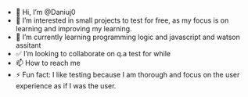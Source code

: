 - 👋 Hi, I’m @Daniuj0
- 👀 I’m interested in small projects to test for free, as my focus is on learning and improving my learning.
- 🌱 I’m currently learning programming logic and javascript and watson assitant
- ✅ I’m looking to collaborate on q.a test for while
- 📫 How to reach me 
- ⚡ Fun fact: I like testing because I am thorough and focus on the user experience as if I was the user.

<!---
Daniuj0/Daniuj0 is a ✨ special ✨ repository because its `README.md` (this file) appears on your GitHub profile.
You can click the Preview link to take a look at your changes.
--->
